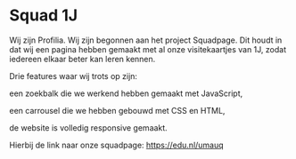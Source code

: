 # Squad 1J

Wij zijn Profilia. Wij zijn begonnen aan het project Squadpage. Dit houdt in dat wij een pagina hebben gemaakt met al onze visitekaartjes van 1J, zodat iedereen elkaar beter kan leren kennen.

Drie features waar wij trots op zijn:

een zoekbalk die we werkend hebben gemaakt met JavaScript,

een carrousel die we hebben gebouwd met CSS en HTML,

de website is volledig responsive gemaakt.

Hierbij de link naar onze squadpage: https://edu.nl/umauq
